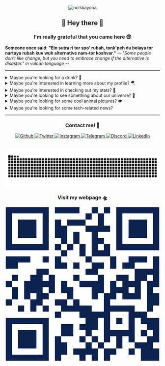<p align="center">

  <img src="https://socialify.git.ci/nclsbayona/nclsbayona/image?description=1&descriptionEditable=Come%20check%20my%20profile!&font=Bitter&pattern=Signal&theme=Dark" alt="nclsbayona" width="640" height="320" />

</p>

<h2 align="center">👋 Hey there 👋</h2>

<h3 align="center">I'm really grateful that you came here 😎</h3>

<!--p  align="center">
<img src="logo.png" alt="Logo" width="480">
</p-->



<p align="center">

  <strong align="center">Someone once said: &quot;Ein sutra ri tor spo' rubah,  tonk'peh du bolaya tor nartaya rubah kuv wuh alternative nam-tor koshvar.&quot;</strong>
  <i>-- &quot;Some people don't like change, but you need to embrace change if the alternative is disaster.&quot; in vulcan language --</i>

</p>

----

<details>
<summary>Maybe you're looking for a drink? 🍹</summary>
<br />
<h4 align="center">155 Belmont</h4>
<p align="center">

<img src="https://www.thecocktaildb.com/images/media/drink/yqvvqs1475667388.jpg" alt="Drink image" />

</p>
 
<h5 align="center">Alcoholic - Cocktail</h5>

<h5 align="center">Neccesary ingredients</h5>
<table align="center">
<tr>
<td>
<table frame="box" rules="cols">
    <thead>
        <tr>
            <th style="padding-left: 1em; padding-right: 1em; text-align: center">Ingredient</th>
            <th style="padding-left: 1em; padding-right: 1em; text-align: center">Measure</th>
        </tr>
    </thead>
    <tbody>
        <tr>
            <td style="padding-left: 1em; padding-right: 1em; text-align: center; vertical-align: top">Dark rum</td>
            <td style="padding-left: 1em; padding-right: 1em; text-align: center; vertical-align: top">1 shot </td>
        </tr>
        <tr>
            <td style="padding-left: 1em; padding-right: 1em; text-align: center; vertical-align: top">Light rum</td>
            <td style="padding-left: 1em; padding-right: 1em; text-align: center; vertical-align: top">2 shots </td>
        </tr>
        <tr>
            <td style="padding-left: 1em; padding-right: 1em; text-align: center; vertical-align: top">Vodka</td>
            <td style="padding-left: 1em; padding-right: 1em; text-align: center; vertical-align: top">1 shot </td>
        </tr>
        <tr>
            <td style="padding-left: 1em; padding-right: 1em; text-align: center; vertical-align: top">Orange juice</td>
            <td style="padding-left: 1em; padding-right: 1em; text-align: center; vertical-align: top">1 shot </td>
        </tr>
    </tbody>
</table>
</td>
</tr>
</table>



<p align="center">
Blend with ice. Serve in a wine glass. Garnish with carrot.
</p>

----

</details>

<details>
<summary>Maybe you're interested in learning more about my profile? 🪂</summary>
<br />
<h5 align="center">👀 Visitor count</h5>
<p align="center">

<img src="https://profile-counter.glitch.me/nclsbayona/count.svg"/>

</p>
<p align="center">

<img src="https://img.shields.io/github/followers/nclsbayona?color=003153&logo=github&style=for-the-badge"/>
<img src="https://img.shields.io/github/last-commit/nclsbayona/nclsbayona?color=003153&logo=github&style=for-the-badge&label=Latest%20Profile%20Commit">

</p>
<p align="center">

<img src="https://github-profile-trophy.vercel.app/?username=nclsbayona&theme=dracula&no-frame=false&margin-w=5&margin-h=5&no-bg=true&column=4">

</p>

----

</details>
<details>
<summary>Maybe you're interested in checking out my stats? 🐣</summary>
<br />
<h4 align="center">General GitHub Stats 🌀</h4>

<p align="center">

<!--h5>😃 General Overview</h5-->
<img src="https://github-readme-stats.vercel.app/api?username=nclsbayona&show_icons=true&count_private=true&include_all_commits=true&locale=en&theme=tokyonight" width="260">

<!--h5>Life-Time Stats Overview 😃</h5-->
<img src="https://github-readme-streak-stats.herokuapp.com/?user=nclsbayona&theme=algolia" width="260">

</p>

<br />

<h4 align="center">🤖 Programming Languages Stats</h4>

<p align="center">

<!--h5>Most Used Languages Stats 💾</h5-->
<img src="https://github-readme-stats.vercel.app/api/top-langs/?username=nclsbayona&show_icons=true&locale=en&langs_count=5&theme=tokyonight">

</p>

<br />

<h4 align="center">⌚General Weekly-Stats</h4>
<table align="center">
<tr>
<td>
<table frame="box" rules="cols">
    <thead>
        <tr>
            <th style="padding-left: 1em; padding-right: 1em; text-align: center">Language name</th>
            <th style="padding-left: 1em; padding-right: 1em; text-align: center">Time spent</th>
        </tr>
    </thead>
    <tbody>
        <tr>
            <td style="padding-left: 1em; padding-right: 1em; text-align: center; vertical-align: top">Java</td>
            <td style="padding-left: 1em; padding-right: 1em; text-align: center; vertical-align: top">6 hours and 7 minutes</td>
        </tr>
        <tr>
            <td style="padding-left: 1em; padding-right: 1em; text-align: center; vertical-align: top">XML</td>
            <td style="padding-left: 1em; padding-right: 1em; text-align: center; vertical-align: top">0 hours and 42 minutes</td>
        </tr>
        <tr>
            <td style="padding-left: 1em; padding-right: 1em; text-align: center; vertical-align: top">Git Config</td>
            <td style="padding-left: 1em; padding-right: 1em; text-align: center; vertical-align: top">0 hours and 4 minutes</td>
        </tr>
        <tr>
            <td style="padding-left: 1em; padding-right: 1em; text-align: center; vertical-align: top">Batchfile</td>
            <td style="padding-left: 1em; padding-right: 1em; text-align: center; vertical-align: top">0 hours and 0 minutes</td>
        </tr>
    </tbody>
</table>
</td>
<td>
<table frame="box" rules="cols">
    <thead>
        <tr>
            <th style="padding-left: 1em; padding-right: 1em; text-align: center">OS name</th>
            <th style="padding-left: 1em; padding-right: 1em; text-align: center">Time spent</th>
        </tr>
    </thead>
    <tbody>
        <tr>
            <td style="padding-left: 1em; padding-right: 1em; text-align: center; vertical-align: top">Windows</td>
            <td style="padding-left: 1em; padding-right: 1em; text-align: center; vertical-align: top">6 hours and 54 minutes</td>
        </tr>
    </tbody>
</table>
</td>
</tr>
</table>

----
</details>

<details>
<summary>Maybe you're looking to see something about our universe? 🔭</summary>

<br />
<h4 align="center">The Fornax Cluster of Galaxies - ©️ Marcelo Rivera @ 2023-11-02</h4>
<p align="center">

<img src="https://apod.nasa.gov/apod/image/2311/ClusterFornax1024.jpg" alt="The Fornax Cluster of Galaxies image" />

</p>
 
<h5 align="center">Named for the southern constellation toward which most of its galaxies can be found, the Fornax Cluster is one of the closest clusters of galaxies. About 62 million light-years away, it's over 20 times more distant than our neighboring Andromeda Galaxy, but only about 10 percent farther along than the better known and more populated Virgo Galaxy Cluster. Seen across this three degree wide field-of-view, almost every yellowish splotch on the image is an elliptical galaxy in the Fornax cluster. Elliptical galaxies NGC 1399 and NGC 1404 are the dominant, bright cluster members toward the bottom center. A standout, large barred spiral galaxy, NGC 1365, is visible on the upper right as a prominent Fornax cluster member.</h5>

----

</details>

<details>
<summary>Maybe you're looking for some cool animal pictures? 👁️</summary>

<br />
<table align="center">
<tr>
<td>
<img src="https://cdn.animality.xyz/dog/9.png" width="180"/>
</td>
<td>
<img src="https://cdn.animality.xyz/duck/22.png" width="180"/>
</td>
<td>
<img src="https://cdn.animality.xyz/fox/6.png" width="180"/>
</td>
</tr>
<tr>
<td>
<img src="https://cdn.animality.xyz/cat/20.png" width="180"/>
</td>
<td>
<img src="https://cdn.animality.xyz/bird/5.png" width="180"/>
</td>
<td>
<img src="https://cdn.animality.xyz/panda/23.png" width="180"/>
</td>
</tr>
<tr>
<td>
<img src="https://cdn.animality.xyz/redpanda/17.png" width="180"/>
</td>
<td>
<img src="https://cdn.animality.xyz/koala/7.png" width="180"/>
</td>
<td>
<img src="https://cdn.animality.xyz/whale/24.png" width="180"/>
</td>
</tr>
<tr>
<td>
<img src="https://cdn.animality.xyz/dolphin/12.png" width="180"/>
</td>
<td>
<img src="https://cdn.animality.xyz/kangaroo/4.png" width="180"/>
</td>
<td>
<img src="https://cdn.animality.xyz/rabbit/4.png" width="180"/>
</td>
</tr>
<tr>
<td>
<img src="https://cdn.animality.xyz/lion/17.png" width="180"/>
</td>
<td>
<img src="https://cdn.animality.xyz/bear/24.png" width="180"/>
</td>
<td>
<img src="https://cdn.animality.xyz/frog/3.png" width="180"/>
</td>
</tr>
<tr>
<td>
<img src="https://cdn.animality.xyz/penguin/4.png" width="180"/>
</td>
<td>
<img src="https://cdn.animality.xyz/axolotl/4.png" width="180"/>
</td>
<td>
<img src="https://cdn.animality.xyz/capybara/1.png" width="180"/>
</td>
</tr>
<tr>
<td>
<img src="https://cdn.animality.xyz/hedgehog/18.png" width="180"/>
</td>
<td>
<img src="https://cdn.animality.xyz/turtle/10.png" width="180"/>
</td>
<td>
<img src="https://cdn.animality.xyz/narwhal/15.png" width="180"/>
</td>
</tr>
<tr>
<td>
<img src="https://cdn.animality.xyz/squirrel/10.png" width="180"/>
</td>
<td>
<img src="https://cdn.animality.xyz/fish/14.png" width="180"/>
</td>
<td>
<img src="https://cdn.animality.xyz/horse/10.png" width="180"/>
</td>
</tr>
</table>

----

</details>


<details>
<summary>Maybe you're looking for some tech-related news? </summary>

<br />

<details>
<summary>‘Nobody can solve’: Can you answer this viral brain teaser? - Hindustan Times by Arfa Javaid</summary>
<p align="center">
<img src="https://www.hindustantimes.com/ht-img/img/2023/11/01/1600x900/viral-brain-teaser-solve-relationship-puzzle_1698808342611_1698808354536.jpg" alt="‘Nobody can solve’: Can you answer this viral brain teaser? - Hindustan Times" />

<a href="https://www.hindustantimes.com/trending/nobody-can-solve-can-you-answer-this-viral-brain-teaser-101698807731104.html" > A brain teaser shared on Instagram asks a simple question on relationship. How quickly can you solve it? | Trending </a> 
</p>
<br />

</details>

<details>
<summary>iPhone 14 to be available under Rs 50,000 during Big Diwali sale: here is how the deal works - India Today by Ankita Chakravarti</summary>
<p align="center">
<img src="https://akm-img-a-in.tosshub.com/indiatoday/images/story/202310/iphone-14-plus-pricejpg-260605-16x9.jpg?VersionId=k3b_5Pzr9vag0uOkHfvN6c7q1u.gUO7q" alt="iPhone 14 to be available under Rs 50,000 during Big Diwali sale: here is how the deal works - India Today" />

<a href="https://www.indiatoday.in/technology/news/story/iphone-14-to-be-available-under-rs-50000-during-big-diwali-sale-here-is-how-the-deal-works-2456431-2023-11-01" > The upcoming Big Diwali sale on Flipkart will feature heavy discounts on iPhone 14, potentially offering the base model for as low as Rs 50,000, a significant reduction from its launch price of Rs 79,900. </a> 
</p>
<br />

</details>

<details>
<summary>Garena Free Fire Max: Exclusive Redeem Codes Unveiled For November 1. Here's How To Use - ABP Live by ABP News Bureau</summary>
<p align="center">
<img src="https://feeds.abplive.com/onecms/images/uploaded-images/2023/11/01/24808a0f18b54a52b16264374abeca511698810071414402_original.jpg?impolicy=abp_cdn&imwidth=1200&imheight=628" alt="Garena Free Fire Max: Exclusive Redeem Codes Unveiled For November 1. Here's How To Use - ABP Live" />

<a href="https://news.abplive.com/gaming/garena-free-fire-max-redeem-codes-nov-1-november-2023-daily-free-rewards-1639653" > Garena Free Fire Max redeem codes comprise a total of 12 digits and can unlock a handful of goodies. </a> 
</p>
<br />

</details>

<details>
<summary>World Jellyfish Day 2023: Date, history and significance - Hindustan Times by Tapatrisha Das</summary>
<p align="center">
<img src="https://www.hindustantimes.com/ht-img/img/2023/11/01/1600x900/mm_1698808424919_1698808434898.jpg" alt="World Jellyfish Day 2023: Date, history and significance - Hindustan Times" />

<a href="https://www.hindustantimes.com/lifestyle/festivals/world-jellyfish-day-2023-date-history-and-significance-101698808351221.html" > World Jellyfish Day 2023: From history to important facts, here's all that you need to know about World Jellyfish Day. </a> 
</p>
<br />

</details>

<details>
<summary>Watch: How Apple shot the Scary Fast event on iPhone and edited on Mac - Times of India by TIMESOFINDIA.COM</summary>
<p align="center">
<img src="https://static.toiimg.com/thumb/msid-104871765,width-1070,height-580,imgsize-28978,resizemode-75,overlay-toi_sw,pt-32,y_pad-40/photo.jpg" alt="Watch: How Apple shot the Scary Fast event on iPhone and edited on Mac - Times of India" />

<a href="https://timesofindia.indiatimes.com/gadgets-news/watch-how-apple-shot-the-scary-fast-event-on-iphone-and-edited-on-mac/articleshow/104871775.cms" > Apple held an online event called Scary Fast, which was pre-recorded at Apple Park using the iPhone 15 Pro Max. The behind-the-scenes footage showed t </a> 
</p>
<br />

</details>



</details>


----

<h3 align="center">Contact me! 📇</h3>

<p align="center">
<a href="https://github.com/nclsbayona" target="_blank">
 <img alt="Github" src="https://img.shields.io/badge/GitHub-%2312180E.svg?&style=for-the-badge&logo=Github&logoColor=white">
</a>
<a href="https://twitter.com/nclsbayona" target="_blank">
 <img alt="Twitter" src="https://img.shields.io/badge/twitter-%231DA1F2.svg?&style=for-the-badge&logo=twitter&logoColor=white">
</a>
<a href="https://instagram.com/nclsbayona" target="_blank">
 <img alt="Instagram" src="https://img.shields.io/badge/-INSTAGRAM-critical?&style=for-the-badge&logo=instagram&logoColor=white">
</a>
<a href="https://t.me/nclsbayona" target="_blank">
 <img alt="Telegram" src="https://img.shields.io/badge/-TELEGRAM-blue?&style=for-the-badge&logo=telegram&logoColor=white">
</a>
<a href="https://www.discord.com/channels/@nclsbayona#6681" target="_blank">
 <img alt="Discord" src="https://img.shields.io/badge/-DISCORD-darkblue?&style=for-the-badge&logo=discord&logoColor=white">
</a>
<a href="https://www.linkedin.com/in/nclsbayona" target="_blank">
 <img alt="LinkedIn" src="https://img.shields.io/badge/-LINKEDIN-lightblue?&style=for-the-badge&logo=linkedin&logoColor=white">
</a>

</p>

<br />


<p align="center">

<img src="https://raw.githubusercontent.com/nclsbayona/Daily.dev-devcard-books/output/github-contribution-grid-snake-sissa.svg">

</p>

<h3 align="center">Visit my webpage 🛸</h3>

<p align="center">

<a href="https://nclsbayona.github.io" target="_blank">
 <img src="QR.png">
</a>

</p>
